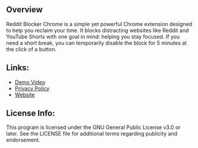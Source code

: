 ## Overview
Reddit Blocker Chrome is a simple yet powerful Chrome extension designed to help you reclaim your time. It blocks distracting websites like Reddit and YouTube Shorts with one goal in mind: helping you stay focused. If you need a short break, you can temporarily disable the block for 5 minutes at the click of a button.

## Links:
- [Demo Video](https://www.youtube.com/watch?v=T0xrbqZ7O0w)
- [Privacy Policy](https://paprika-ditch.github.io/Reddit-Blocker-Chrome/privacy)
- [Website](https://paprika-ditch.github.io/Reddit-Blocker-Chrome/)


## License Info:
This program is licensed under the GNU General Public License v3.0 or later.
See the LICENSE file for additional terms regarding publicity and endorsement.
